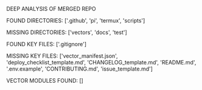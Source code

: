 
DEEP ANALYSIS OF MERGED REPO

FOUND DIRECTORIES:
['.github', 'pi', 'termux', 'scripts']

MISSING DIRECTORIES:
['vectors', 'docs', 'test']

FOUND KEY FILES:
['.gitignore']

MISSING KEY FILES:
['vector_manifest.json', 'deploy_checklist_template.md', 'CHANGELOG_template.md', 'README.md', '.env.example', 'CONTRIBUTING.md', 'issue_template.md']

VECTOR MODULES FOUND:
[]
